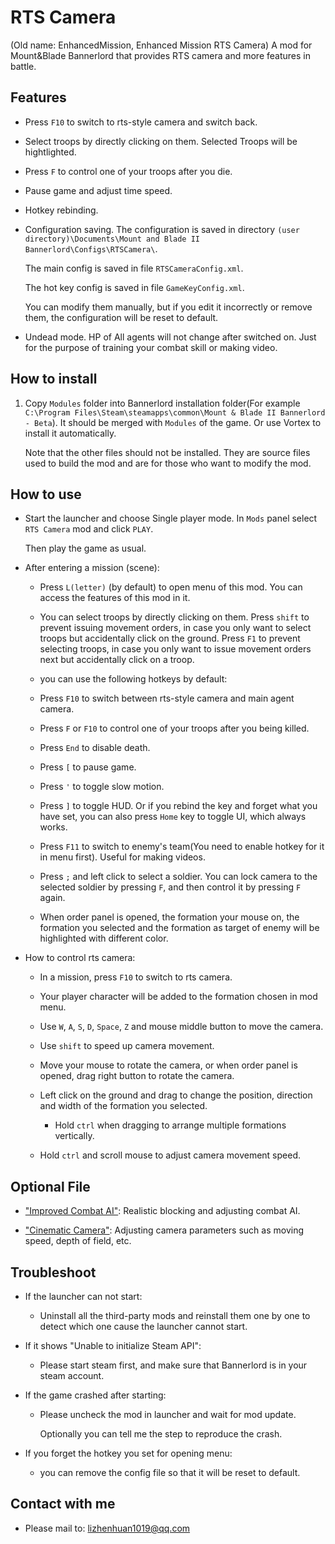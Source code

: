 # RTS Camera
(Old name: EnhancedMission, Enhanced Mission RTS Camera)
A mod for Mount&Blade Bannerlord that provides RTS camera and more features in battle.

## Features

- Press `F10` to switch to rts-style camera and switch back.

- Select troops by directly clicking on them. Selected Troops will be hightlighted.

- Press `F` to control one of your troops after you die.

- Pause game and adjust time speed.

- Hotkey rebinding.

- Configuration saving. The configuration is saved in directory `(user directory)\Documents\Mount and Blade II Bannerlord\Configs\RTSCamera\`.
  
  The main config is saved in file `RTSCameraConfig.xml`.

  The hot key config is saved in file `GameKeyConfig.xml`.

  You can modify them manually, but if you edit it incorrectly or remove them, the configuration will be reset to default.

- Undead mode. HP of All agents will not change after switched on. Just for the purpose of training your combat skill or making video.

## How to install
1. Copy `Modules` folder into Bannerlord installation folder(For example `C:\Program Files\Steam\steamapps\common\Mount & Blade II Bannerlord - Beta`). It should be merged with `Modules` of the game. Or use Vortex to install it automatically.

   Note that the other files should not be installed. They are source files used to build the mod and are for those who want to modify the mod.

## How to use
- Start the launcher and choose Single player mode. In `Mods` panel select `RTS Camera` mod and click `PLAY`.

  Then play the game as usual.

- After entering a mission (scene):

  - Press `L(letter)` (by default) to open menu of this mod. You can access the features of this mod in it.

  - You can select troops by directly clicking on them. Press `shift` to prevent issuing movement orders, in case you only want to select troops but accidentally click on the ground. Press `F1` to prevent selecting troops, in case you only want to issue movement orders next but accidentally click on a troop.

  - you can use the following hotkeys by default:

  - Press `F10` to switch between rts-style camera and main agent camera.

  - Press `F` or `F10` to control one of your troops after you being killed.

  - Press `End` to disable death.

  - Press `[` to pause game.

  - Press `'` to toggle slow motion.

  - Press `]` to toggle HUD. Or if you rebind the key and forget what you have set, you can also press `Home` key to toggle UI, which always works.

  - Press `F11` to switch to enemy's team(You need to enable hotkey for it in menu first). Useful for making videos.

  - Press `;` and left click to select a soldier. You can lock camera to the selected soldier by pressing `F`, and then control it by pressing `F` again.

  - When order panel is opened, the formation your mouse on, the formation you selected and the formation as target of enemy will be highlighted with different color.

- How to control rts camera:

  - In a mission, press `F10` to switch to rts camera.

  - Your player character will be added to the formation chosen in mod menu.

  - Use `W`, `A`, `S`, `D`, `Space`, `Z` and mouse middle button to move the camera.

  - Use `shift` to speed up camera movement.

  - Move your mouse to rotate the camera, or when order panel is opened, drag right button to rotate the camera.

  - Left click on the ground and drag to change the position, direction and width of the formation you selected.

    - Hold `ctrl` when dragging to arrange multiple formations vertically.

  - Hold `ctrl` and scroll mouse to adjust camera movement speed.

## Optional File
- ["Improved Combat AI"](https://www.nexusmods.com/mountandblade2bannerlord/mods/449/): Realistic blocking and adjusting combat AI.

- ["Cinematic Camera"](https://www.nexusmods.com/mountandblade2bannerlord/mods/1627): Adjusting camera parameters such as moving speed, depth of field, etc.

## Troubleshoot
- If the launcher can not start:

  - Uninstall all the third-party mods and reinstall them one by one to detect which one cause the launcher cannot start.

- If it shows "Unable to initialize Steam API":

  - Please start steam first, and make sure that Bannerlord is in your steam account.

- If the game crashed after starting:

  - Please uncheck the mod in launcher and wait for mod update.

    Optionally you can tell me the step to reproduce the crash.

- If you forget the hotkey you set for opening menu:

  - you can remove the config file so that it will be reset to default.

## Contact with me
* Please mail to: lizhenhuan1019@qq.com
